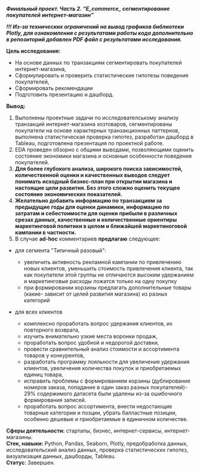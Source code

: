 ***Финальный проект. Часть 2.  “E_commerce_ сегментирование покупателей интернет-магазин”***
    
 ***!!! Из-за технических ограничений на вывод графиков библиотеки Plotly, для ознакомления с результатами работы кода дополнительно в репозиторий добавлен  PDF файл с результатами исследования.***   
    
**Цель исследования:**  
- На основе данных по транзакциям сегментировать покупателей интернет-магазина, 
- Сформулировать и проверить статистические гипотезы поведения покупателей, 
- Сформировать рекомендации
- Подготовить презентацию и дашборд.
 

**Вывод:**  
1. Выполнены проектные задачи по исследователському анализу транзакций интернет-магазина хозтоваров, сегментированы покупатели на основе характерных транзакционных паттернов, выполнена статистическая проверка гипотез, разработан дашборд в Tableau, подготовлена презентация по проектной работе.  
2. EDA проведен обзорно с общими выводами, позволяющими оценить состояние экономики магазина и основные особенности поведения покупателей.    
3. **Для более глубокого анализа, широкого поиска зависимостей, количественной оценки и качественных выводов следует понимать исходный бизнес-план при открытии магазина и настоящие цели развития. Без этого сложно оценить текущее состояние экономических показателей.**
4. **Желательно добавить информацию по транзакциям за предыдущие годы для оценки динамики, информацию по затратам и себестоимости для оценки прибыли в различных срезах данных, качественные и количественные ориентиры маркетинговой политики в целом  и ближайшей маркетиноговой кампании в частности.**  
5. В случае **ad-hoc** комментариев **предлагаю** следующее:
 - для сегмента "Типичный разовый":
      - увеличить активность рекламной кампании по привлечению новых клиентов, уменьшить стоимость привлечения клиента, так как покупатели этой группы не отличаются высоким удержанием и маркетинговые расходы ложатся только на одну покупку
      - при формировании корзины предлагать дополнительные товары (какие- зависит от целей развития магазина) из разных категорий  
           
 - для всех клиентов 
     - комплексно проработать вопрос удержания клиентов, их повторного возврата,
     - изучить внимательно узкие места воронки продаж, 
     - проработать вопрос удобной и недорогой доставки,
     - провести сравнительный анализ стоимости и ассортимента товаров у конкурентов, 
     - разработать программу лояльности для увеличения удержания клиентов, увеличения количества покупок и приобретаемых единиц товара,
     - исправить проблемы с формированием корзины (дублирование номеров заказа,  попадание в один заказ разных покупателей)- 29% содержимого датасета были удалены из-за ошибочного формирования записей.
     - проработать вопрос ассортимента, внести недостающие товарные категории и позции, убрать балластные позиции, особенно дешевые и приобретаемые в единичном количестве.      	
    
**Сферы деятельности:**    стартапы, бизнес, интернет-сервисы, интернет-магазины.      
**Стек, навыки:**   Python, Pandas, Seaborn, Plotly, предобработка данных, исследовательский анализ данных, проверка статистических гипотез, визуализация данных, дашборды, Tableau.     
**Статус**: Завершен.
 


